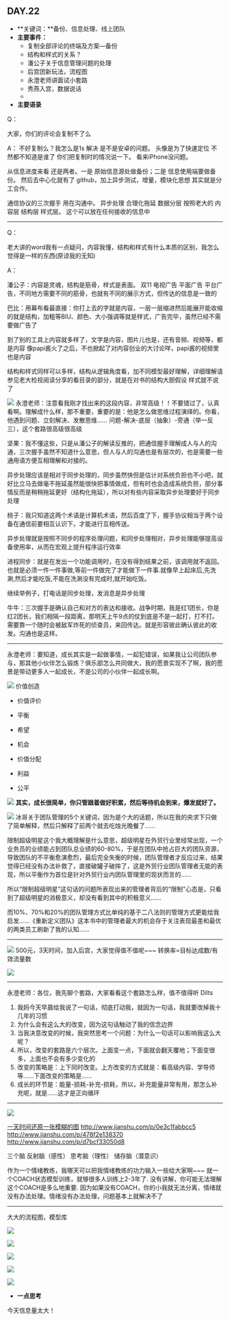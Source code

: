 ## DAY.22
+ **关键词：**备份、信息处理、线上团队
+ **主要事件：**
    + 复制全部评论的终端及方案—备份
    + 结构和样式的关系？
    + 潘公子关于信息管理问题的处理
    + 后宫团新玩法，流程图
    + 永澄老师讲面试小套路
    + 秀燕入宫，数据说话
    + 
+ **主要语录**

Q：

大家，你们的评论会复制不了么

A：
不好复制么？我怎么是1s 解决 是不是安卓的问题。
头像是为了快速定位 不然都不知道是谁了 你们把复制时的情况说一下。
看来iPhone没问题。

从信息进度来看 还是两者。一是 原始信息源处做备份；二是 信息使用端要做备份。
然后去中心化就有了 github，加上异步测试，增量，模块化思想 其实就是分工合作。

通信协议的三次握手 用在沟通中。 异步处理 合理化拖延
数据分层 按照老大的 内容层 结构层 样式层。
这个可以放在任何接收的信息中

---------

Q：

老大讲的word我有一点疑问，内容我懂，结构和样式有什么本质的区别，我怎么觉得是一样的东西(原谅我的无知)

A：

潘公子：内容是灵魂，结构是筋骨，样式是表面。
双11 电视广告 平面广告 平台广告，不同地方需要不同的筋骨，也就有不同的展示方式，但传达的信息是一致的

巴比：用幕布看最直接：你打上去的字就是内容，一层一层缩进然后能展开能收缩的就是结构，加粗等BIU、颜色、大小强调等就是样式，广告完毕，虽然已经不需要做广告了

到了别的工具上内容就多样了，文字是内容，图片儿也是，还有音频、视频等，都是内容
像papi酱火了之后，不也掀起了对内容创业的大讨论咩，papi酱的视频里也是内容

结构和样式同样可以多样，结构从逻辑角度看，加不同模型最好理解，详细理解请参见老大检视阅读分享的看目录的部分，就是在对书的结构大胆假设
样式就不说了

![](./_image/daeb8937c8cd6a6c6aebc10a86a67cb.jpg)
永澄老师：注意看我刚才找出来的这段内容，非常高级！！不要错过了，认真看啊。理解成什么样，那不重要，重要的是：他是怎么做思维过程演绎的。你看，他遇到问题、立刻解决、发散思维……
问题-解决-底层（抽象）-旁通（举一反三），这个套路很高级很高级

坚果：我不懂这些，只是从潘公子的解读反推的，把通信握手理解成人与人的沟通，三次握手虽然不知道什么意思，但人与人的沟通也是有层次的，也是需要一些通用语方便互相理解和对接的。

异步处理应该是相对于同步处理的，同步虽然快但是估计对系统负担也不小吧，就好比立马去做毫不拖延虽然能很快把事情做成，但有时也会造成系统负担，部分事情反而是稍稍拖延更好（结构化拖延），所以对有些内容采取异步处理要好于同步处理

桃子：我只知道这两个术语是计算机术语，然后百度了下，握手协议相当于两个设备在通信前要相互认识下，才能进行互相传送。

异步处理就是按照不同步的程序处理问题，和同步处理相对，异步处理能够提高设备使用率，从而在宏观上提升程序运行效率

进程同步：就是在发出一个功能调用时，在没有得到结果之前，该调用就不返回。也就是必须一件一件事做,等前一件做完了才能做下一件事.就像早上起床后,先洗涮,然后才能吃饭,不能在洗涮没有完成时,就开始吃饭。

继续举例子，打电话是同步处理，发消息是异步处理

牛牛：三次握手是确认自己和对方的表达和接收。战争时期，我是红1团长，你是红2团长，我们相隔一段距离，那明天上午9点的仗到底是不是一起打，打不打。需要靠一个随时会被敌军炸死的侦查员，来回传达。就是形容彼此确认彼此的收发。沟通也是这样。

----------

永澄老师：要知道，成长其实是一起做事情，一起犯错误，如果我让公司团队参与，那其他小伙伴怎么锻炼？俱乐部怎么共同做大，我的愿景实现不了啊，我的愿景是带动更多人一起成长，不是公司的小伙伴一起成长啊。

![](./_image/91b279a61034b5e4937ce78d2fc89c8.jpg)
价值创造

 - 价值评价
 - 平衡
 - 希望
 - 机会

 - 价值分配
 - 利益
 - 公平

![](./_image/8bd6838f617979446088c320c6424d7.jpg)
**其实，成长很简单，你只管跟着做好积累，然后等待机会到来，爆发就好了。**


![](./_image/497c88e308203b3257b7fdef37b35fb.jpg)
 冰哥关于团队管理的5个关键词，因为是个大的话题，所以在我的央求下只做了简单解释，然后只解释了前两个就去吃烛光晚餐了……

限制超级明星这个我大概理解是什么意思，超级明星在外贸行业里经常出现，一个业务员的业绩能占到团队总业绩的60-80%，于是在团队中抢占巨大的团队资源，导致团队的不平衡愈演愈烈，最后完全失衡的时候，团队管理者才反应过来，结果觉得已经没有办法补救了，直接破罐子破摔了，这是外贸行业团队管理者无能的表现，所以平衡作为首位是针对外贸行业内团队管理里的现状而言的……

所以“限制超级明星”这句话的问题所表现出来的管理者背后的“限制”心态是，只看到了超级明星的消极意义，却没有看到其中的积极意义……

而10%、70%和20%的团队管理方式比单纯的基于二八法则的管理方式更能给我启发……《重新定义团队》这本书中的管理者最大的机会存于关注表现最差和最优的两类员工刷新了我的认知……

----------


![](./_image/736a9b88d38fa3a0d11cb61f55f5627.jpg)
500元，3天时间，加入后宫，大家觉得值不值呢~~~
转换率=目标达成数/有效流量数

![](./_image/3734c6d4b4395c51762ab1100b3e934.jpg)



----------

永澄老师：各位，我先聊个套路，大家看看这个套路怎么样，值不值得听
Dilts

1. 我妈今天早晨给我说了一句话，彻底打动我，就因为一句话，我就要改掉我十几年的习惯
2. 为什么会有这么大的改变，因为这句话触动了我的信念边界
3. 当我决意改变的时候，我突然思考一个问题：为什么一句话可以影响我这么大呢？
4. 所以，改变的套路是六个层次。上面变一点，下面就会翻天覆地；下面变很多，上面也不会有多少变化的
5. 改变的策略是：上下同时改变。上方改变的方式就是：看高级内容、学导师等……下面改变的策略是……
6. 成长的环节是：能量-损耗-补充-损耗，所以，补充能量非常有用，那怎么补充呢，就是……这才是正向循环

---------


![](./_image/b0b9118c14293a555fd9160fe9efd72.jpg)

[一天时间还原一张模糊的图](http://www.jianshu.com/p/6b06ca0a4fc0?utm_campaign=hugo&utm_medium=reader_share&utm_content=note&utm_source=weixin-friends&winzoom=1)
http://www.jianshu.com/p/0e3c1fabbcc5
http://www.jianshu.com/p/478f2e138370
http://www.jianshu.com/p/d7bcf33050d8

三个脑 
反射脑（感性）
思考脑（理性）
储存脑（潜意识）

作为一个情绪教练，我哪天可以把我情绪教练的功力输入一些给大家啊~~~
就一个COACH状态模型训练，就够很多人训练上2-3年了.
没有讲解，你可能无法理解这个COACH是多么地重要.
因为如果没有COACH，你的小我就无法分离，情绪就没有办法处理。情绪没有办法处理，问题基本上就解决不了

- - - - ------

大大的流程图，模型库


![](./_image/acd998ad3eed43ac900569799e0ba8a.jpg)


![](./_image/bfbe8a24b5d60aa3d4a3c1f1b197e3e.jpg)

![](./_image/82d90f97d3b0654d68a25e83f174c25.jpg)

![](./_image/95cf2169a04c33fe1ce4b57f591d653.jpg)


![](./_image/9d57052a7745311012745f907e16c7c.jpg)


+ **一点思考**

今天信息量太大！